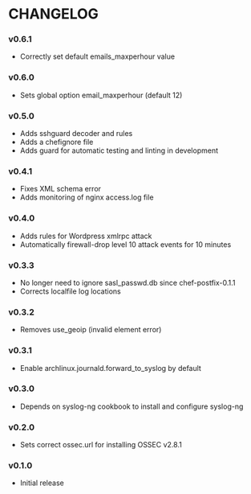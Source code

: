 CHANGELOG
=========

### v0.6.1
- Correctly set default emails_maxperhour value

### v0.6.0
- Sets global option email_maxperhour (default 12)

### v0.5.0
- Adds sshguard decoder and rules
- Adds a chefignore file
- Adds guard for automatic testing and linting in development

### v0.4.1
- Fixes XML schema error
- Adds monitoring of nginx access.log file

### v0.4.0
- Adds rules for Wordpress xmlrpc attack
- Automatically firewall-drop level 10 attack events for 10 minutes

### v0.3.3
- No longer need to ignore sasl_passwd.db since chef-postfix-0.1.1
- Corrects localfile log locations

### v0.3.2
- Removes use_geoip (invalid element error)

### v0.3.1
- Enable archlinux.journald.forward_to_syslog by default

### v0.3.0
- Depends on syslog-ng cookbook to install and configure syslog-ng

### v0.2.0
- Sets correct ossec.url for installing OSSEC v2.8.1

### v0.1.0
- Initial release
